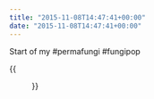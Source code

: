 ```yaml
---
title: "2015-11-08T14:47:41+00:00"
date: "2015-11-08T14:47:41+00:00"
---
```


Start of my #permafungi #fungipop

{{<figure src="/img/microposts/old/12142666_1682997051914972_67957816_n.jpg" alt="Permafungi Fungipop">}}
